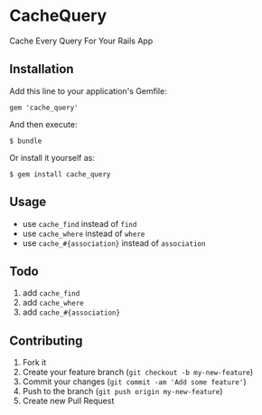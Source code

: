 # CacheQuery

Cache Every Query For Your Rails App

## Installation

Add this line to your application's Gemfile:

    gem 'cache_query'

And then execute:

    $ bundle

Or install it yourself as:

    $ gem install cache_query

## Usage

+ use `cache_find` instead of `find`
+ use `cache_where` instead of `where`
+ use `cache_#{association}` instead of `association`


## Todo

1. add `cache_find`
2. add `cache_where`
3. add `cache_#{association}`

## Contributing

1. Fork it
2. Create your feature branch (`git checkout -b my-new-feature`)
3. Commit your changes (`git commit -am 'Add some feature'`)
4. Push to the branch (`git push origin my-new-feature`)
5. Create new Pull Request
